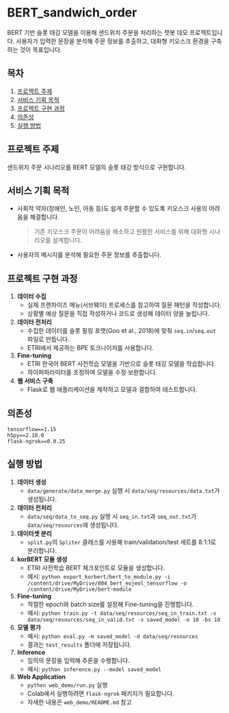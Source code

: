 # BERT_sandwich_order

BERT 기반 슬롯 태깅 모델을 이용해 샌드위치 주문을 처리하는 챗봇 데모 프로젝트입니다. 
사용자가 입력한 문장을 분석해 주문 정보를 추출하고, 대화형 키오스크 환경을 구축하는 것이 목표입니다.

## 목차
1. [프로젝트 주제](#프로젝트-주제)
2. [서비스 기획 목적](#서비스-기획-목적)
3. [프로젝트 구현 과정](#프로젝트-구현-과정)
4. [의존성](#의존성)
5. [실행 방법](#실행-방법)

## 프로젝트 주제
샌드위치 주문 시나리오를 BERT 모델의 슬롯 태깅 방식으로 구현합니다.

## 서비스 기획 목적
- 사회적 약자(장애인, 노인, 아동 등)도 쉽게 주문할 수 있도록 키오스크 사용의 어려움을 해결합니다.
  > 기존 키오스크 주문이 어려움을 해소하고 원활한 서비스를 위해 대화형 시나리오를 설계합니다.
- 사용자의 메시지를 분석해 필요한 주문 정보를 추출합니다.

## 프로젝트 구현 과정
1. **데이터 수집**
   - 실제 프랜차이즈 메뉴(서브웨이) 프로세스를 참고하여 질문 패턴을 작성합니다.
   - 상황별 예상 질문을 직접 작성하거나 코드로 생성해 데이터 양을 늘립니다.
2. **데이터 전처리**
   - 수집한 데이터를 슬롯 필링 포맷(Goo et al., 2018)에 맞춰 `seq.in`/`seq.out` 파일로 만듭니다.
   - ETRI에서 제공하는 BPE 토크나이저를 사용합니다.
3. **Fine-tuning**
   - ETRI 한국어 BERT 사전학습 모델을 기반으로 슬롯 태깅 모델을 학습합니다.
   - 하이퍼파라미터를 조정하며 모델을 수정·보완합니다.
4. **웹 서비스 구축**
   - Flask로 웹 애플리케이션을 제작하고 모델과 결합하여 테스트합니다.

## 의존성
```
tensorflow==1.15
h5py==2.10.0
flask-ngrok==0.0.25
```

## 실행 방법
1. **데이터 생성**
   - `data/generate/data_merge.py` 실행 시 `data/seq/resources/data.txt`가 생성됩니다.
2. **데이터 전처리**
   - `data/seq/data_to_seq.py` 실행 시 `seq_in.txt`과 `seq_out.txt`가 `data/seq/resources`에 생성됩니다.
3. **데이터셋 분리**
   - `split.py`의 `Spliter` 클래스를 사용해 train/validation/test 세트를 8:1:1로 분리합니다.
4. **korBERT 모듈 생성**
   - ETRI 사전학습 BERT 체크포인트로 모듈을 생성합니다.
   - 예시: `python export_korbert/bert_to_module.py -i /content/drive/MyDrive/004_bert_eojeol_tensorflow -o /content/drive/MyDrive/bert-module`
5. **Fine-tuning**
   - 적절한 epoch와 batch size를 설정해 Fine-tuning을 진행합니다.
   - 예시: `python train.py -t data/seq/resources/seq_in_train.txt -v data/seq/resources/seq_in_valid.txt -s saved_model -e 10 -bs 10`
6. **모델 평가**
   - 예시: `python eval.py -m saved_model -d data/seq/resources`
   - 결과는 `test_results` 폴더에 저장됩니다.
7. **Inference**
   - 임의의 문장을 입력해 추론을 수행합니다.
   - 예시: `python inference.py --model saved_model`
8. **Web Application**
   - `python web_demo/run.py` 실행
   - Colab에서 실행하려면 `flask-ngrok` 패키지가 필요합니다.
   - 자세한 내용은 `web_demo/README.md` 참고


